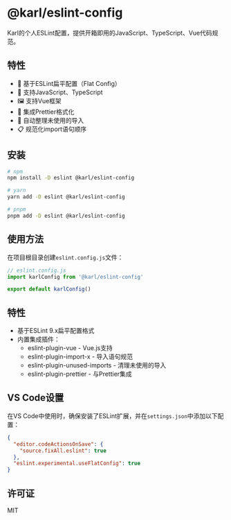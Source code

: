 # @karl/eslint-config

Karl的个人ESLint配置，提供开箱即用的JavaScript、TypeScript、Vue代码规范。

## 特性

- 🔄 基于ESLint扁平配置（Flat Config）
- 📝 支持JavaScript、TypeScript
- 🖼️ 支持Vue框架
- 🧩 集成Prettier格式化
- 🧹 自动整理未使用的导入
- 📋 规范化import语句顺序

## 安装

```bash
# npm
npm install -D eslint @karl/eslint-config

# yarn
yarn add -D eslint @karl/eslint-config

# pnpm
pnpm add -D eslint @karl/eslint-config
```

## 使用方法

在项目根目录创建`eslint.config.js`文件：

```js
// eslint.config.js
import karlConfig from '@karl/eslint-config'

export default karlConfig()
```

## 特性

- 基于ESLint 9.x扁平配置格式
- 内置集成插件：
  - eslint-plugin-vue - Vue.js支持
  - eslint-plugin-import-x - 导入语句规范
  - eslint-plugin-unused-imports - 清理未使用的导入
  - eslint-plugin-prettier - 与Prettier集成

## VS Code设置

在VS Code中使用时，确保安装了ESLint扩展，并在`settings.json`中添加以下配置：

```json
{
  "editor.codeActionsOnSave": {
    "source.fixAll.eslint": true
  },
  "eslint.experimental.useFlatConfig": true
}
```

## 许可证

MIT
